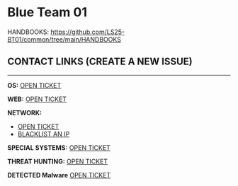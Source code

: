 # Blue Team 01

HANDBOOKS: https://github.com/LS25-BT01/common/tree/main/HANDBOOKS

## CONTACT LINKS (CREATE A NEW ISSUE)
---

**OS:** [OPEN TICKET](https://github.com/LS25-BT01/common/issues/new?template=os-ticket.yml)

**WEB:** [OPEN TICKET](https://github.com/LS25-BT01/common/issues/new?template=web-ticket.yaml)

**NETWORK:** 
- [OPEN TICKET](https://github.com/LS25-BT01/network-common/issues/new?template=02-network-ticket.yml) 
- [BLACKLIST AN IP](https://bl.ls25.net.tr) 

**SPECIAL SYSTEMS:** [OPEN TICKET](https://github.com/LS25-BT01/common/issues/new?template=special-systems-ticket.yaml)

**THREAT HUNTING:** [OPEN TICKET](https://github.com/LS25-BT01/threat-hunting/issues/new?template=th-ticket.yml) 

**DETECTED Malware** [OPEN TICKET](https://github.com/LS25-BT01/DETECTED-MALWARE/issues/new)
